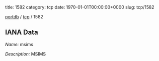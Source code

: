 title: 1582
category: tcp
date: 1970-01-01T00:00:00+0000
slug: tcp/1582

[portdb](/) / [tcp](/category/tcp.html) / 1582


## IANA Data

_Name:_ msims

_Description:_ MSIMS

